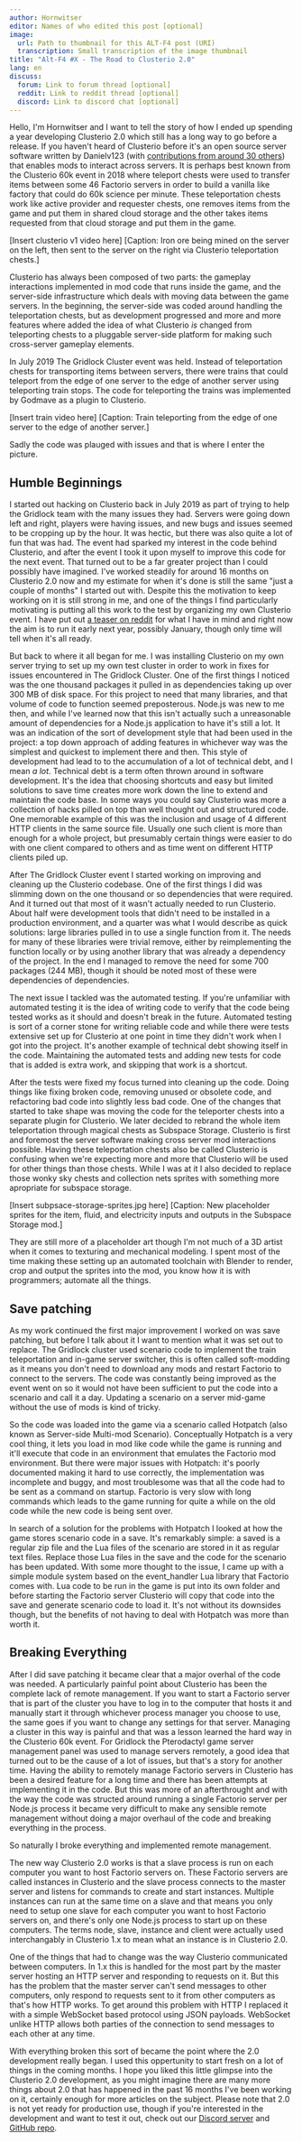 ```yaml
---
author: Hornwitser
editor: Names of who edited this post [optional]
image:
  url: Path to thumbnail for this ALT-F4 post (URI)
  transcription: Small transcription of the image thumbnail
title: "Alt-F4 #X - The Road to Clusterio 2.0"
lang: en
discuss:
  forum: Link to forum thread [optional]
  reddit: Link to reddit thread [optional]
  discord: Link to discord chat [optional]
---
```


Hello, I'm Hornwitser and I want to tell the story of how I ended up spending a year developing Clusterio 2.0 which still has a long way to go before a release.
If you haven't heard of Clusterio before it's an open source server software written by Danielv123 (with [contributions from around 30 others](https://github.com/clusterio/factorioClusterio/graphs/contributors)) that enables mods to interact across servers.
It is perhaps best known from the Clusterio 60k event in 2018 where teleport chests were used to transfer items between some 46 Factorio servers in order to build a vanilla like factory that could do 60k science per minute.
These teleportation chests work like active provider and requester chests, one removes items from the game and put them in shared cloud storage and the other takes items requested from that cloud storage and put them in the game.

[Insert clusterio v1 video here]
[Caption: Iron ore being mined on the server on the left, then sent to the server on the right via Clusterio teleportation chests.]

Clusterio has always been composed of two parts: the gameplay interactions implemented in mod code that runs inside the game, and the server-side infrastructure which deals with moving data between the game servers.
In the beginning, the server-side was coded around handling the teleportation chests, but as development progressed and more and more features where added the idea of what Clusterio _is_ changed from teleporting chests to a pluggable server-side platform for making such cross-server gameplay elements.

In July 2019 The Gridlock Cluster event was held.
Instead of teleportation chests for transporting items between servers, there were trains that could teleport from the edge of one server to the edge of another server using teleporting train stops.
The code for teleporting the trains was implemented by Godmave as a plugin to Clusterio.

[Insert train video here]
[Caption: Train teleporting from the edge of one server to the edge of another server.]

Sadly the code was plauged with issues and that is where I enter the picture.


Humble Beginnings
-----------------

I started out hacking on Clusterio back in July 2019 as part of trying to help the Gridlock team with the many issues they had.
Servers were going down left and right, players were having issues, and new bugs and issues seemed to be cropping up by the hour.
It was hectic, but there was also quite a lot of fun that was had.
The event had sparked my interest in the code behind Clusterio, and after the event I took it upon myself to improve this code for the next event. 
That turned out to be a far greater project than I could possibly have imagined.
I've worked steadily for around 16 months on Clusterio 2.0 now and my estimate for when it's done is still the same "just a couple of months" I started out with.
Despite this the motivation to keep working on it is still strong in me, and one of the things I find particularly motivating is putting all this work to the test by organizing my own Clusterio event.
I have put out [a teaser on reddit](https://www.reddit.com/r/factorio/comments/jsf21n/the_next_clusterio_event_is_brewing/) for what I have in mind and right now the aim is to run it early next year, possibly January, though only time will tell when it's all ready.

But back to where it all began for me.
I was installing Clusterio on my own server trying to set up my own test cluster in order to work in fixes for issues encountered in The Gridlock Cluster.
One of the first things I noticed was the one thousand packages it pulled in as dependencies taking up over 300 MB of disk space.
For this project to need that many libraries, and that volume of code to function seemed preposterous.
Node.js was new to me then, and while I've learned now that this isn't actually such a unreasonable amount of dependencies for a Node.js application to have it's still a lot.
It was an indication of the sort of development style that had been used in the project: a top down approach of adding features in whichever way was the simplest and quickest to implement there and then.
This style of development had lead to to the accumulation of a lot of technical debt, and I mean _a lot_.
Technical debt is a term often thrown around in software development.
It's the idea that choosing shortcuts and easy but limited solutions to save time creates more work down the line to extend and maintain the code base.
In some ways you could say Clusterio was more a collection of hacks pilled on top than well thought out and structured code.
One memorable example of this was the inclusion and usage of 4 different HTTP clients in the same source file.
Usually one such client is more than enough for a whole project, but presumably certain things were easier to do with one client compared to others and as time went on different HTTP clients piled up.

After The Gridlock Cluster event I started working on improving and cleaning up the Clusterio codebase.
One of the first things I did was slimming down on the one thousand or so dependencies that were required.
And it turned out that most of it wasn't actually needed to run Clusterio.
About half were development tools that didn't need to be installed in a production environment, and a quarter was what I would describe as quick solutions: large libraries pulled in to use a single function from it.
The needs for many of these libraries were trivial remove, either by reimplementing the function locally or by using another library that was already a dependency of the project.
In the end I managed to remove the need for some 700 packages (244 MB), though it should be noted most of these were dependencies of dependencies.

The next issue I tackled was the automated testing.
If you're unfamiliar with automated testing it is the idea of writing code to verify that the code being tested works as it should and doesn't break in the future.
Automated testing is sort of a corner stone for writing reliable code and while there were tests extensive set up for Clusterio at one point in time they didn't work when I got into the project.
It's another example of technical debt showing itself in the code.
Maintaining the automated tests and adding new tests for code that is added is extra work, and skipping that work is a shortcut.

After the tests were fixed my focus turned into cleaning up the code.
Doing things like fixing broken code, removing unused or obsolete code, and refactoring bad code into slightly less bad code.
One of the changes that started to take shape was moving the code for the teleporter chests into a separate plugin for Clusterio.
We later decided to rebrand the whole item teleportation through magical chests as Subspace Storage.
Clusterio is first and foremost the server software making cross server mod interactions possible.
Having these teleportation chests also be called Clusterio is confusing when we're expecting more and more that Clusterio will be used for other things than those chests.
While I was at it I also decided to replace those wonky sky chests and collection nets sprites with something more apropriate for subspace storage.

[Insert subpsace-storage-sprites.jpg here]
[Caption: New placeholder sprites for the item, fluid, and electricity inputs and outputs in the Subspace Storage mod.]

They are still more of a placeholder art though I'm not much of a 3D artist when it comes to texturing and mechanical modeling.
I spent most of the time making these setting up an automated toolchain with Blender to render, crop and output the sprites into the mod, you know how it is with programmers; automate all the things.


Save patching
-------------

As my work continued the first major improvement I worked on was save patching, but before I talk about it I want to mention what it was set out to replace.
The Gridlock cluster used scenario code to implement the train teleportation and in-game server switcher, this is often called soft-modding as it means you don't need to download any mods and restart Factorio to connect to the servers.
The code was constantly being improved as the event went on so it would not have been sufficient to put the code into a scenario and call it a day.
Updating a scenario on a server mid-game without the use of mods is kind of tricky.

So the code was loaded into the game via a scenario called Hotpatch (also known as Server-side Multi-mod Scenario).
Conceptually Hotpatch is a very cool thing, it lets you load in mod like code while the game is running and it'll execute that code in an environment that emulates the Factorio mod environment.
But there were major issues with Hotpatch: it's poorly documented making it hard to use correctly, the implementation was incomplete and buggy, and most troublesome was that all the code had to be sent as a command on startup.
Factorio is very slow with long commands which leads to the game running for quite a while on the old code while the new code is being sent over.

In search of a solution for the problems with Hotpatch I looked at how the game stores scenario code in a save.
It's remarkably simple: a saved is a regular zip file and the Lua files of the scenario are stored in it as regular text files.
Replace those Lua files in the save and the code for the scenario has been updated.
With some more thought to the issue, I came up with a simple module system based on the event\_handler Lua library that Factorio comes with.
Lua code to be run in the game is put into its own folder and before starting the Factorio server Clusterio will copy that code into the save and generate scenario code to load it.
It's not without its downsides though, but the benefits of not having to deal with Hotpatch was more than worth it.


Breaking Everything
-------------------

After I did save patching it became clear that a major overhal of the code was needed.
A particularly painful point about Clusterio has been the complete lack of remote management.
If you want to start a Factorio server that is part of the cluster you have to log in to the computer that hosts it and manually start it through whichever process manager you choose to use, the same goes if you want to change any settings for that server.
Managing a cluster in this way is painful and that was a lesson learned the hard way in the Clusterio 60k event.
For Gridlock the Pterodactyl game server management panel was used to manage servers remotely, a good idea that turned out to be the cause of a lot of issues, but that's a story for another time.
Having the ability to remotely manage Factorio servers in Clusterio has been a desired feature for a long time and there has been attempts at implementing it in the code.
But this was more of an afterthrought and with the way the code was structed around running a single Factorio server per Node.js process it became very difficult to make any sensible remote management without doing a major overhaul of the code and breaking everything in the process.

So naturally I broke everything and implemented remote management.

The new way Clusterio 2.0 works is that a slave process is run on each computer you want to host Factorio servers on.
These Factorio servers are called instances in Clusterio and the slave process connects to the master server and listens for commands to create and start instances.
Multiple instances can run at the same time on a slave and that means you only need to setup one slave for each computer you want to host Factorio servers on, and there's only one Node.js process to start up on these computers.
The terms node, slave, instance and client were actually used interchangably in Clusterio 1.x to mean what an instance is in Clusterio 2.0.

One of the things that had to change was the way Clusterio communicated between computers.
In 1.x this is handled for the most part by the master server hosting an HTTP server and responding to requests on it.
But this has the problem that the master server can't send messages to other computers, only respond to requests sent to it from other computers as that's how HTTP works.
To get around this problem with HTTP I replaced it with a simple WebSocket based protocol using JSON payloads.
WebSocket unlike HTTP allows both parties of the connection to send messages to each other at any time.

With everything broken this sort of became the point where the 2.0 development really began.
I used this oppertunity to start fresh on a lot of things in the coming months.
I hope you liked this little glimpse into the Clusterio 2.0 development, as you might imagine there are many more things about 2.0 that has happened in the past 16 months I've been working on it, certainly enough for more articles on the subject.
Please note that 2.0 is not yet ready for production use, though if you're interested in the development and want to test it out, check out our [Discord server](https://discord.gg/5XuDkje) and [GitHub repo](https://github.com/clusterio/factorioClusterio).